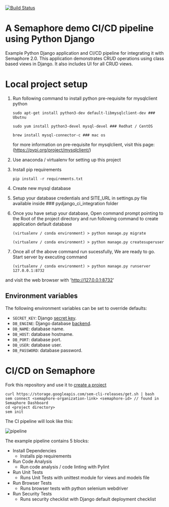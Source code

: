 [![Build Status](https://devylaw.semaphoreci.com/badges/semaphore-demo-python-django/branches/develop.svg?style=shields)](https://devylaw.semaphoreci.com/projects/semaphore-demo-python-django)

# A Semaphore demo CI/CD pipeline using Python Django

Example Python Django application and CI/CD pipeline for integrating it with Semaphore 2.0.
This application demonstrates CRUD operations using class based views in Django. It also includes UI for all CRUD views.

# Local project setup

1. Run following command to install python pre-requisite for mysqlclient python 
   ```
   sudo apt-get install python3-dev default-libmysqlclient-dev ### Ubutnu
   
   sudo yum install python3-devel mysql-devel ### Redhat / CentOS
   
   brew install mysql-connector-c ### mac os
   ```
   for more information on pre-requisite for mysqlclient, visit this page: (https://pypi.org/project/mysqlclient/)

2. Use anaconda / virtualenv for setting up this project

3. Install pip requirements
   ```
   pip install -r requirements.txt
   ```
4. Create new mysql database

5. Setup your database credentials and SITE_URL in settings.py file available inside ### pydjango_ci_integration folder

6. Once you have setup your database, Open command prompt pointing to the Root of the project directory and run following command to create application default database
   ```
   (virtualenv / conda environment) > python manage.py migrate
   
   (virtualenv / conda environment) > python manage.py createsuperuser
   ```
7. Once all of the above command run sucessfully, We are ready to go. Start server by executing command
   ```
   (virtualenv / conda environment) > python manage.py runserver 127.0.0.1:8732
   ```
  and visit the web browser with 'http://127.0.0.1:8732'
  
## Environment variables

The following environment variables can be set to override defaults:

- `SECRET_KEY`: Django [secret key](https://docs.djangoproject.com/en/2.2/ref/settings/#secret-key).
- `DB_ENGINE`: Django database [backend](https://docs.djangoproject.com/en/2.2/ref/databases/).
- `DB_NAME`: database name.
- `DB_HOST`: database hostname.
- `DB_PORT`: database port.
- `DB_USER`: database user.
- `DB_PASSWORD`: database password.

# CI/CD on Semaphore

Fork this repository and use it to [create a project](https://docs.semaphoreci.com/article/63-your-first-project)
   ```
   curl https://storage.googleapis.com/sem-cli-releases/get.sh | bash
   sem connect <semaphore-organization-link> <semaphore-id> // found in Semaphore Dashboard
   cd <project directory>
   sem init
   ```
The CI pipeline will look like this:

![pipeline](https://github.com/semaphoreci-demos/semaphore-demo-python-django/blob/master/pydjango_ci_integration/pipepline.png)

The example pipeline contains 5 blocks:

* Install Dependencies
   * Installs pip requirements
* Run Code Analysis
   * Run code analysis / code linting with Pylint
* Run Unit Tests
   * Runs Unit Tests with unittest module for views and models file
* Run Browser Tests
   * Runs browser tests with python selenium webdriver
* Run Security Tests
   * Runs security checklist with Django default deployment checklist
   
